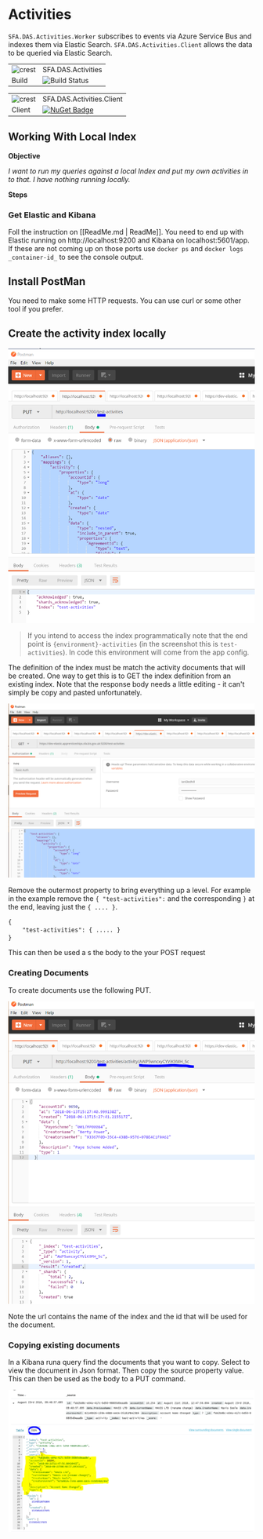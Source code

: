 # Activities

`SFA.DAS.Activities.Worker` subscribes to events via Azure Service Bus and indexes them via Elastic Search. `SFA.DAS.Activities.Client` allows the data to be queried via Elastic Search.

|               |               |
| ------------- | ------------- |
| ![crest](https://assets.publishing.service.gov.uk/government/assets/crests/org_crest_27px-916806dcf065e7273830577de490d5c7c42f36ddec83e907efe62086785f24fb.png) | SFA.DAS.Activities |
| Build | ![Build Status](https://sfa-gov-uk.visualstudio.com/_apis/public/build/definitions/c39e0c0b-7aff-4606-b160-3566f3bbce23/101/badge) |

|               |               |
| ------------- | ------------- |
| ![crest](https://assets.publishing.service.gov.uk/government/assets/crests/org_crest_27px-916806dcf065e7273830577de490d5c7c42f36ddec83e907efe62086785f24fb.png) | SFA.DAS.Activities.Client |
| Client | [![NuGet Badge](https://buildstats.info/nuget/SFA.DAS.Activities.Client)](https://www.nuget.org/packages/SFA.DAS.Activities.Client) |

## Working With Local Index

**Objective**

_I want to run my queries against a local Index and put my own activities in to that. I have nothing running locally._

**Steps**



### Get Elastic and Kibana 

Foll the instruction on [[ReadMe.md | ReadMe]]. You need to end up with Elastic running on http://localhost:9200 and Kibana on localhost:5601/app.
If these are not coming up on those ports use `docker ps` and `docker logs _container-id_` to see the console output. 

## Install PostMan 
You need to make some HTTP requests. You can use curl or some other tool if you prefer. 

## Create the activity index locally

![Create an index](images/CreatingAnIndex.PNG)


>If you intend to access the index programmatically note that the end point is `{environment}-activities` (in the screenshot this is `test-activities`). In code this environment will come from the app config.

The definition of the index must be match the activity documents that will be created. One way to get this is to GET the index definition from an existing index. Note that the response body needs a little editing - it can't simply be copy and pasted unfortunately. 

![Get details of an index](images/GetIndexDefinition.PNG)

Remove the  outermost property to bring everything up a level. For example in the example remove the `{ "test-activities":` and the corresponding `}` at the end, leaving just the `{ .... }`. 

    {
    	"test-activities": { ..... }
    }

This can then be used a s the body to the your POST request

### Creating Documents

To create documents use the following PUT.

![Insert a document in to the index](images/InsertDocument.PNG)

Note the url contains the name of the index and the id that will be used for the document.

### Copying existing documents

In a Kibana runa query find the documents that you want to copy.
Select to view the document in Json format. Then copy the source property value. This can then be used as the body to a PUT command.

![Copy the document from kibana](images/ExtractDocFromKibana.PNG)

 

  